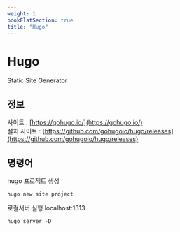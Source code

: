 ```yaml
---
weight: 1
bookFlatSection: true
title: "Hugo"
---
```


# Hugo
Static Site Generator

## 정보
사이트 : [https://gohugo.io/](https://gohugo.io/)<br>
설치 사이트 : [https://github.com/gohugoio/hugo/releases](https://github.com/gohugoio/hugo/releases)


## 명령어
hugo 프로젝트 생성
```shell
hugo new site project
```

로컬서버 실행 localhost:1313
```shell
hugo server -D
```

